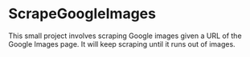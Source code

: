 # ScrapeGoogleImages

This small project involves scraping Google images given a URL of the Google Images page. It will keep scraping until it runs out of images.
